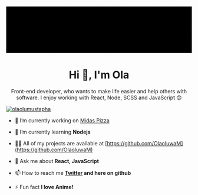 <!--### Hi there 👋-->

![Animated Banner Gif](./animatedBanner-no-loop.gif)
<h1 align="center">Hi 👋, I'm Ola</h1>
<p align="center">Front-end developer, who wants to make life easier and help others with software. I enjoy working with React, Node, SCSS and JavaScript 😊</p>

<p align="left"> <a href="https://twitter.com/olaolumustapha" target="blank"><img src="https://img.shields.io/twitter/follow/olaolumustapha?logo=twitter&style=for-the-badge" alt="olaolumustapha" /></a> </p>

- 🔭 I’m currently working on [Midas Pizza](https://github.com/OlaoluwaM/meet-olaolu)

- 🌱 I’m currently learning **Nodejs**

- 👨‍💻 All of my projects are available at [https://github.com/OlaoluwaM](https://github.com/OlaoluwaM)

- 💬 Ask me about **React, JavaScript**

- 📫 How to reach me **[Twitter](https://twitter.com/OlaoluMustapha) and here on github**

- ⚡ Fun fact **I love Anime!**
